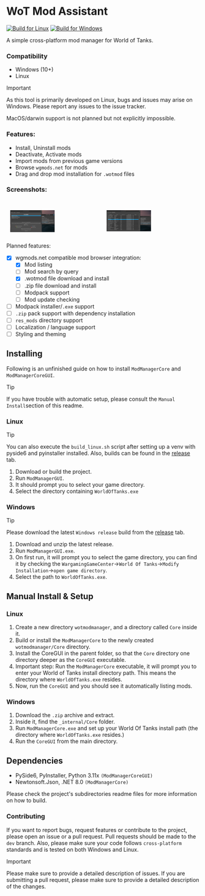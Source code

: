 # WoT Mod Assistant
[![Build for Linux](https://github.com/sam-k0/WoTModAssistantCore/actions/workflows/build_linux.yml/badge.svg)](https://github.com/sam-k0/WoTModAssistantCore/actions/workflows/build_linux.yml) [![Build for Windows](https://github.com/sam-k0/WoTModAssistantCore/actions/workflows/build_win.yml/badge.svg)](https://github.com/sam-k0/WoTModAssistantCore/actions/workflows/build_win.yml)

A simple cross-platform mod manager for World of Tanks.

### Compatibility
- Windows (10+)
- Linux 

> [!IMPORTANT]
> As this tool is primarily developed on Linux, bugs and issues may arise on Windows.
> Please report any issues to the issue tracker.

MacOS/darwin support is not planned but not explicitly impossible.

### Features:
- Install, Uninstall mods
- Deactivate, Activate mods
- Import mods from previous game versions
- Browse `wgmods.net` for mods
- Drag and drop mod installation for `.wotmod` files

### Screenshots:
<br>
<div style="display: flex; justify-content: center;">
    <div style="margin: 10px;">
        <img src="https://github.com/sam-k0/WoTModAssistantCore/blob/master/res/mainview.png" alt="Main view" width="50%"/>
    </div>
    <div style="margin: 10px;">
        <img src="https://github.com/sam-k0/WoTModAssistantCore/blob/master/res/browser.png" alt="mod browser" width="50%"/>
    </div>
</div>

Planned features:
- [x] wgmods.net compatible mod browser integration:
    - [x] Mod listing
    - [ ] Mod search by query
    - [x] .wotmod file download and install
    - [ ] .zip file download and install
    - [ ] Modpack support
    - [ ] Mod update checking
- [ ] Modpack installer/`.exe` support
- [ ] `.zip` pack support with dependency installation
- [ ] `res_mods` directory support
- [ ] Localization / language support
- [ ] Styling and theming

## Installing
Following is an unfinished guide on how to install `ModManagerCore` and `ModManagerCoreGUI`.
> [!TIP]
> If you have trouble with automatic setup, please consult the `Manual Install`section of this readme.

### Linux

> [!TIP]
> You can also execute the `build_linux.sh` script after setting up a venv with pyside6 and pyinstaller installed.
> Also, builds can be found in the [release](https://github.com/sam-k0/WoTModAssistantCore/releases) tab.

1. Download or build the project.
2. Run `ModManagerGUI`.
3. It should prompt you to select your game directory.
4. Select the directory containing `WorldOfTanks.exe`


### Windows
> [!TIP]
> Please download the latest `Windows release` build from the [release](https://github.com/sam-k0/WoTModAssistantCore/releases) tab.

1. Download and unzip the latest release.
2. Run `ModManagerGUI.exe`.
3. On first run, it will prompt you to select the game directory, you can find it by checking the `WargamingGameCenter`->`World Of Tanks`->`Modify Installation`->`open game directory`.
4. Select the path to `WorldOfTanks.exe`.

## Manual Install & Setup

### Linux
1. Create a new directory `wotmodmanager`, and a directory called `Core` inside it.
2. Build or install the `ModManagerCore` to the newly created `wotmodmanager/Core` directory.
3. Install the CoreGUI in the parent folder, so that the `Core` directory one directory deeper as the `CoreGUI` executable.
4. Important step: Run the `ModManagerCore` executable, it will prompt you to enter your World of Tanks install directory path. This means the directory where `WorldOfTanks.exe` resides.
5. Now, run the `CoreGUI` and you should see it automatically listing mods.

### Windows
1. Download the `.zip` archive and extract.
2. Inside it, find the `_internal/Core` folder.
3. Run `ModManagerCore.exe` and set up your World Of Tanks install path (the directory where `WorldOfTanks.exe` resides.)
4. Run the `CoreGUI` from the main directory.

## Dependencies
- PySide6, PyInstaller, Python 3.11x `(ModManagerCoreGUI)`
- Newtonsoft.Json, .NET 8.0 `(ModManagerCore)`

Please check the project's subdirectories readme files for more information on how to build.

### Contributing

If you want to report bugs, request features or contribute to the project, please open an issue or a pull request.
Pull requests should be made to the `dev` branch. 
Also, please make sure your code follows `cross-platform` standards and is tested on both Windows and Linux.

> [!IMPORTANT]
> Please make sure to provide a detailed description of issues.
> If you are submitting a pull request, please make sure to provide a detailed description of the changes.